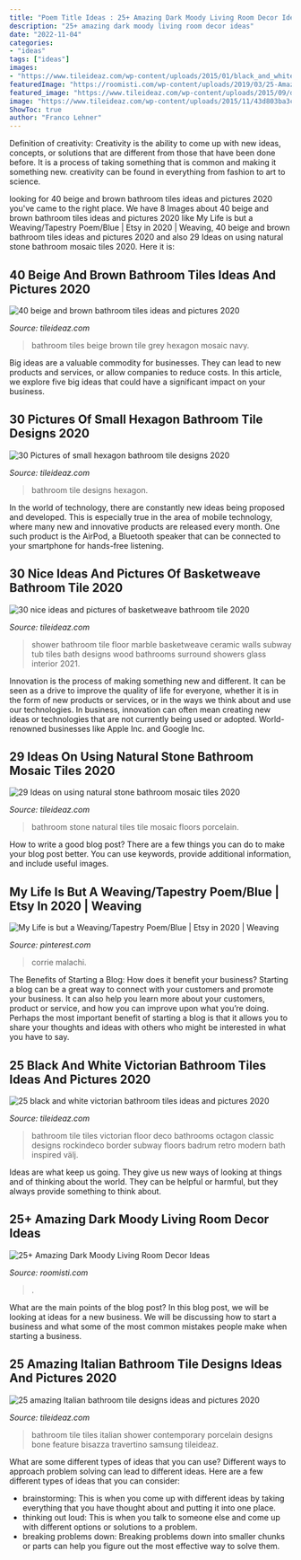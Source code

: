 ```yaml
---
title: "Poem Title Ideas : 25+ Amazing Dark Moody Living Room Decor Ideas"
description: "25+ amazing dark moody living room decor ideas"
date: "2022-11-04"
categories:
- "ideas"
tags: ["ideas"]
images:
- "https://www.tileideaz.com/wp-content/uploads/2015/01/black_and_white_victorian_bathroom_tiles_20.jpg"
featuredImage: "https://roomisti.com/wp-content/uploads/2019/03/25-Amazing-Dark-Moody-Living-Room-Decor-Ideas-13.jpg"
featured_image: "https://www.tileideaz.com/wp-content/uploads/2015/09/d8ef35683c8c8f8e8477609f807d1a19.jpg"
image: "https://www.tileideaz.com/wp-content/uploads/2015/11/43d803ba3cb57782a78cfd9af0fa88cb.jpg"
ShowToc: true
author: "Franco Lehner"
---
```



Definition of creativity:
Creativity is the ability to come up with new ideas, concepts, or solutions that are different from those that have been done before. It is a process of taking something that is common and making it something new. creativity can be found in everything from fashion to art to science.

	

		
looking for 40 beige and brown bathroom tiles ideas and pictures 2020 you've came to the right place. We have 8 Images about 40 beige and brown bathroom tiles ideas and pictures 2020 like My Life is but a Weaving/Tapestry Poem/Blue | Etsy in 2020 | Weaving, 40 beige and brown bathroom tiles ideas and pictures 2020 and also 29 Ideas on using natural stone bathroom mosaic tiles 2020. Here it is:
		
    
## 40 Beige And Brown Bathroom Tiles Ideas And Pictures 2020

<img loading=lazy src="https://www.tileideaz.com/wp-content/uploads/2015/03/beige_and_brown_bathroom_tiles_19.jpg" onerror="this.onerror=null;this.src='https://tse2.mm.bing.net/th?id=OIP.KCZ1vqGosMngjk1AVNDsxQHaKz&amp;pid=15.1';" alt="40 beige and brown bathroom tiles ideas and pictures 2020">

_Source: tileideaz.com_

>bathroom tiles beige brown tile grey hexagon mosaic navy. 

	

Big ideas are a valuable commodity for businesses. They can lead to new products and services, or allow companies to reduce costs. In this article, we explore five big ideas that could have a significant impact on your business.

    
## 30 Pictures Of Small Hexagon Bathroom Tile Designs 2020

<img loading=lazy src="https://www.tileideaz.com/wp-content/uploads/2015/11/43d803ba3cb57782a78cfd9af0fa88cb.jpg" onerror="this.onerror=null;this.src='https://tse1.mm.bing.net/th?id=OIP.wLZ_IUST2IepFJG-58gNDgHaLH&amp;pid=15.1';" alt="30 Pictures of small hexagon bathroom tile designs 2020">

_Source: tileideaz.com_

>bathroom tile designs hexagon. 

	

In the world of technology, there are constantly new ideas being proposed and developed. This is especially true in the area of mobile technology, where many new and innovative products are released every month. One such product is the AirPod, a Bluetooth speaker that can be connected to your smartphone for hands-free listening.

    
## 30 Nice Ideas And Pictures Of Basketweave Bathroom Tile 2020

<img loading=lazy src="https://www.tileideaz.com/wp-content/uploads/2015/09/floor-design-amazing-white-bathroom-design-ideas-with-white-marble-basketweave-tile-bathroom-floor-including-white-tile-bathroom-wall-and-steel-dual-shower-beautiful-white-marble-basketweave-tile-for.jpg" onerror="this.onerror=null;this.src='https://tse1.mm.bing.net/th?id=OIP.tPcU5X9LJXz_0iupKKEImwHaLH&amp;pid=15.1';" alt="30 nice ideas and pictures of basketweave bathroom tile 2020">

_Source: tileideaz.com_

>shower bathroom tile floor marble basketweave ceramic walls subway tub tiles bath designs wood bathrooms surround showers glass interior 2021. 

	

Innovation is the process of making something new and different. It can be seen as a drive to improve the quality of life for everyone, whether it is in the form of new products or services, or in the ways we think about and use our technologies. In business, innovation can often mean creating new ideas or technologies that are not currently being used or adopted. World-renowned businesses like Apple Inc. and Google Inc.

    
## 29 Ideas On Using Natural Stone Bathroom Mosaic Tiles 2020

<img loading=lazy src="https://www.tileideaz.com/wp-content/uploads/2015/09/d8ef35683c8c8f8e8477609f807d1a19.jpg" onerror="this.onerror=null;this.src='https://tse1.mm.bing.net/th?id=OIP.ax9ZJ4Jf45oEkJz-J8CnQgHaLe&amp;pid=15.1';" alt="29 Ideas on using natural stone bathroom mosaic tiles 2020">

_Source: tileideaz.com_

>bathroom stone natural tiles tile mosaic floors porcelain. 

	

How to write a good blog post?
There are a few things you can do to make your blog post better. You can use keywords, provide additional information, and include useful images.

    
## My Life Is But A Weaving/Tapestry Poem/Blue | Etsy In 2020 | Weaving

<img loading=lazy src="https://i.pinimg.com/736x/59/41/6d/59416de4b3eed86caed1ed11431a7aef.jpg" onerror="this.onerror=null;this.src='https://tse3.mm.bing.net/th?id=OIP.-2ZqsTSs0gstN1fS44a7cwHaJ3&amp;pid=15.1';" alt="My Life is but a Weaving/Tapestry Poem/Blue | Etsy in 2020 | Weaving">

_Source: pinterest.com_

>corrie malachi. 

	

The Benefits of Starting a Blog: How does it benefit your business?
Starting a blog can be a great way to connect with your customers and promote your business. It can also help you learn more about your customers, product or service, and how you can improve upon what you’re doing. Perhaps the most important benefit of starting a blog is that it allows you to share your thoughts and ideas with others who might be interested in what you have to say.

    
## 25 Black And White Victorian Bathroom Tiles Ideas And Pictures 2020

<img loading=lazy src="https://www.tileideaz.com/wp-content/uploads/2015/01/black_and_white_victorian_bathroom_tiles_20.jpg" onerror="this.onerror=null;this.src='https://tse4.mm.bing.net/th?id=OIP.1WyVFEjo399jr6XdkiGX0gHaLH&amp;pid=15.1';" alt="25 black and white victorian bathroom tiles ideas and pictures 2020">

_Source: tileideaz.com_

>bathroom tile tiles victorian floor deco bathrooms octagon classic designs rockindeco border subway floors badrum retro modern bath inspired välj. 

	

Ideas are what keep us going. They give us new ways of looking at things and of thinking about the world. They can be helpful or harmful, but they always provide something to think about.

    
## 25+ Amazing Dark Moody Living Room Decor Ideas

<img loading=lazy src="https://roomisti.com/wp-content/uploads/2019/03/25-Amazing-Dark-Moody-Living-Room-Decor-Ideas-13.jpg" onerror="this.onerror=null;this.src='https://tse2.mm.bing.net/th?id=OIP.eaXDukpvgk3LKccTgpUwngHaKY&amp;pid=15.1';" alt="25+ Amazing Dark Moody Living Room Decor Ideas">

_Source: roomisti.com_

>. 

	

What are the main points of the blog post?
In this blog post, we will be looking at ideas for a new business. We will be discussing how to start a business and what some of the most common mistakes people make when starting a business.

    
## 25 Amazing Italian Bathroom Tile Designs Ideas And Pictures 2020

<img loading=lazy src="https://www.tileideaz.com/wp-content/uploads/2015/10/Travertino-Bone-Bathroom-porcelain-tiles-with-Bisazza-shower-feature.jpg" onerror="this.onerror=null;this.src='https://tse2.mm.bing.net/th?id=OIP.lMm9QZFyQujxepf-hYFzigHaE8&amp;pid=15.1';" alt="25 amazing Italian bathroom tile designs ideas and pictures 2020">

_Source: tileideaz.com_

>bathroom tile tiles italian shower contemporary porcelain designs bone feature bisazza travertino samsung tileideaz. 

	

What are some different types of ideas that you can use?
Different ways to approach problem solving can lead to different ideas. Here are a few different types of ideas that you can consider: 
- brainstorming: This is when you come up with different ideas by taking everything that you have thought about and putting it into one place. 
- thinking out loud: This is when you talk to someone else and come up with different options or solutions to a problem. 
- breaking problems down: Breaking problems down into smaller chunks or parts can help you figure out the most effective way to solve them.


